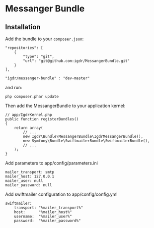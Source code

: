 Messanger Bundle
========================
Installation
------------

Add the bundle to your `composer.json`:

    "repositories": [
        {
            "type": "git",
            "url": "git@github.com:igdr/MessangerBundle.git"
        }
    ],

    "igdr/messanger-bundle" : "dev-master"

and run:

    php composer.phar update

Then add the MessangerBundle to your application kernel:

    // app/IgdrKernel.php
    public function registerBundles()
    {
        return array(
            // ...
            new Igdr\Bundle\MessangerBundle\IgdrMessangerBundle(),
            new Symfony\Bundle\SwiftmailerBundle\SwiftmailerBundle(),
            // ...
        );
    }

Add parameters to app/config/parameters.ini

    mailer_transport: smtp
    mailer_host: 127.0.0.1
    mailer_user: null
    mailer_password: null

Add swiftmailer configuration to app/config/config.yml

    swiftmailer:
        transport: "%mailer_transport%"
        host:      "%mailer_host%"
        username:  "%mailer_user%"
        password:  "%mailer_password%"